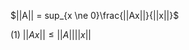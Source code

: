 

$||A|| = sup_{x \ne 0}\frac{||Ax||}{||x||}$

(1) $||Ax|| \le ||A||||x||$


<!--stackedit_data:
eyJoaXN0b3J5IjpbMjg4ODM2MDgyXX0=
-->